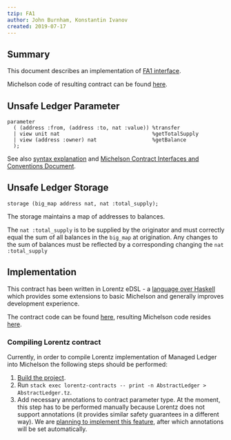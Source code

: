 ```yaml
---
tzip: FA1
author: John Burnham, Konstantin Ivanov
created: 2019-07-17
---
```


## Summary

This document describes an implementation of [FA1 interface](/A/FA1.md).

Michelson code of resulting contract can be found [here](AbstractLedger.tz).

## Unsafe Ledger Parameter

```
parameter
  ( (address :from, (address :to, nat :value)) %transfer
  | view unit nat                              %getTotalSupply
  | view (address :owner) nat                  %getBalance
  );
```

See also [syntax explanation](https://gitlab.com/tzip/tzip/blob/master/A/A1.md#adt-syntax-sugar) and [Michelson Contract Interfaces and Conventions Document](https://gitlab.com/tzip/tzip/blob/master/A/A1.md#view-entry-points).

## Unsafe Ledger Storage

```
storage (big_map address nat, nat :total_supply);
```

The storage maintains a map of addresses to balances.

The `nat :total_supply` is to be supplied by the originator and must correctly
equal the sum of all balances in the `big_map` at origination. Any changes to
the sum of balances must be reflected by a corresponding changing the `nat
:total_supply`

## Implementation

This contract has been written in Lorentz eDSL - a [language over Haskell](https://hackage.haskell.org/package/morley-0.3.0.1) which provides some extensions to basic Michelson and generally improves development experience.

The contract code can be found
[here](https://gitlab.com/morley-framework/morley/blob/08c80b441e5a2d0117d34279e5124485765a14ff/lorentz-contracts/src/Lorentz/Contracts/AbstractLedger.hs), resulting Michelson code resides [here](AbstractLedger.tz).

### Compiling Lorentz contract

Currently, in order to compile Lorentz implementation of Managed Ledger into Michelson the following steps should be performed:
1. [Build the project](https://gitlab.com/morley-framework/morley/blob/08c80b441e5a2d0117d34279e5124485765a14ff/README.md#running-and-building).
2. Run `stack exec lorentz-contracts -- print -n AbstractLedger > AbstractLedger.tz`.
3. Add necessary annotations to contract parameter type.
At the moment, this step has to be performed manually because Lorentz does not support annotations (it provides similar safety guarantees in a different way). We are [planning to implement this feature](https://issues.serokell.io/issue/TM-64), after which annotations will be set automatically.
